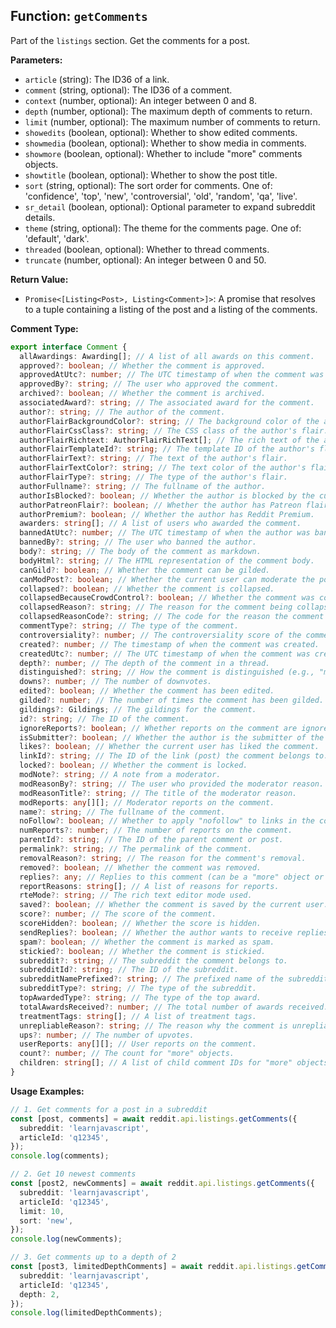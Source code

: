 ## Function: `getComments`

Part of the `listings` section. Get the comments for a post.

**Parameters:**

- `article` (string): The ID36 of a link.
- `comment` (string, optional): The ID36 of a comment.
- `context` (number, optional): An integer between 0 and 8.
- `depth` (number, optional): The maximum depth of comments to return.
- `limit` (number, optional): The maximum number of comments to return.
- `showedits` (boolean, optional): Whether to show edited comments.
- `showmedia` (boolean, optional): Whether to show media in comments.
- `showmore` (boolean, optional): Whether to include "more" comments objects.
- `showtitle` (boolean, optional): Whether to show the post title.
- `sort` (string, optional): The sort order for comments. One of: 'confidence', 'top', 'new', 'controversial', 'old', 'random', 'qa', 'live'.
- `sr_detail` (boolean, optional): Optional parameter to expand subreddit details.
- `theme` (string, optional): The theme for the comments page. One of: 'default', 'dark'.
- `threaded` (boolean, optional): Whether to thread comments.
- `truncate` (number, optional): An integer between 0 and 50.

**Return Value:**

- `Promise<[Listing<Post>, Listing<Comment>]>`: A promise that resolves to a tuple containing a listing of the post and a listing of the comments.

**Comment Type:**

```typescript
export interface Comment {
  allAwardings: Awarding[]; // A list of all awards on this comment.
  approved?: boolean; // Whether the comment is approved.
  approvedAtUtc?: number; // The UTC timestamp of when the comment was approved.
  approvedBy?: string; // The user who approved the comment.
  archived?: boolean; // Whether the comment is archived.
  associatedAward?: string; // The associated award for the comment.
  author?: string; // The author of the comment.
  authorFlairBackgroundColor?: string; // The background color of the author's flair.
  authorFlairCssClass?: string; // The CSS class of the author's flair.
  authorFlairRichtext: AuthorFlairRichText[]; // The rich text of the author's flair.
  authorFlairTemplateId?: string; // The template ID of the author's flair.
  authorFlairText?: string; // The text of the author's flair.
  authorFlairTextColor?: string; // The text color of the author's flair.
  authorFlairType?: string; // The type of the author's flair.
  authorFullname?: string; // The fullname of the author.
  authorIsBlocked?: boolean; // Whether the author is blocked by the current user.
  authorPatreonFlair?: boolean; // Whether the author has Patreon flair.
  authorPremium?: boolean; // Whether the author has Reddit Premium.
  awarders: string[]; // A list of users who awarded the comment.
  bannedAtUtc?: number; // The UTC timestamp of when the author was banned.
  bannedBy?: string; // The user who banned the author.
  body?: string; // The body of the comment as markdown.
  bodyHtml?: string; // The HTML representation of the comment body.
  canGild?: boolean; // Whether the comment can be gilded.
  canModPost?: boolean; // Whether the current user can moderate the post.
  collapsed?: boolean; // Whether the comment is collapsed.
  collapsedBecauseCrowdControl?: boolean; // Whether the comment was collapsed due to crowd control.
  collapsedReason?: string; // The reason for the comment being collapsed.
  collapsedReasonCode?: string; // The code for the reason the comment was collapsed.
  commentType?: string; // The type of the comment.
  controversiality?: number; // The controversiality score of the comment.
  created?: number; // The timestamp of when the comment was created.
  createdUtc?: number; // The UTC timestamp of when the comment was created.
  depth?: number; // The depth of the comment in a thread.
  distinguished?: string; // How the comment is distinguished (e.g., "moderator").
  downs?: number; // The number of downvotes.
  edited?: boolean; // Whether the comment has been edited.
  gilded?: number; // The number of times the comment has been gilded.
  gildings?: Gildings; // The gildings for the comment.
  id?: string; // The ID of the comment.
  ignoreReports?: boolean; // Whether reports on the comment are ignored.
  isSubmitter?: boolean; // Whether the author is the submitter of the post.
  likes?: boolean; // Whether the current user has liked the comment.
  linkId?: string; // The ID of the link (post) the comment belongs to.
  locked?: boolean; // Whether the comment is locked.
  modNote?: string; // A note from a moderator.
  modReasonBy?: string; // The user who provided the moderator reason.
  modReasonTitle?: string; // The title of the moderator reason.
  modReports: any[][]; // Moderator reports on the comment.
  name?: string; // The fullname of the comment.
  noFollow?: boolean; // Whether to apply "nofollow" to links in the comment.
  numReports?: number; // The number of reports on the comment.
  parentId?: string; // The ID of the parent comment or post.
  permalink?: string; // The permalink of the comment.
  removalReason?: string; // The reason for the comment's removal.
  removed?: boolean; // Whether the comment was removed.
  replies?: any; // Replies to this comment (can be a "more" object or a Listing of Comments).
  reportReasons: string[]; // A list of reasons for reports.
  rteMode?: string; // The rich text editor mode used.
  saved?: boolean; // Whether the comment is saved by the current user.
  score?: number; // The score of the comment.
  scoreHidden?: boolean; // Whether the score is hidden.
  sendReplies?: boolean; // Whether the author wants to receive replies.
  spam?: boolean; // Whether the comment is marked as spam.
  stickied?: boolean; // Whether the comment is stickied.
  subreddit?: string; // The subreddit the comment belongs to.
  subredditId?: string; // The ID of the subreddit.
  subredditNamePrefixed?: string; // The prefixed name of the subreddit (e.g., "r/pics").
  subredditType?: string; // The type of the subreddit.
  topAwardedType?: string; // The type of the top award.
  totalAwardsReceived?: number; // The total number of awards received.
  treatmentTags: string[]; // A list of treatment tags.
  unrepliableReason?: string; // The reason why the comment is unrepliable.
  ups?: number; // The number of upvotes.
  userReports: any[][]; // User reports on the comment.
  count?: number; // The count for "more" objects.
  children: string[]; // A list of child comment IDs for "more" objects.
}
```

**Usage Examples:**

```typescript
// 1. Get comments for a post in a subreddit
const [post, comments] = await reddit.api.listings.getComments({
  subreddit: 'learnjavascript',
  articleId: 'q12345',
});
console.log(comments);
```

```typescript
// 2. Get 10 newest comments
const [post2, newComments] = await reddit.api.listings.getComments({
  subreddit: 'learnjavascript',
  articleId: 'q12345',
  limit: 10,
  sort: 'new',
});
console.log(newComments);
```

```typescript
// 3. Get comments up to a depth of 2
const [post3, limitedDepthComments] = await reddit.api.listings.getComments({
  subreddit: 'learnjavascript',
  articleId: 'q12345',
  depth: 2,
});
console.log(limitedDepthComments);
```
